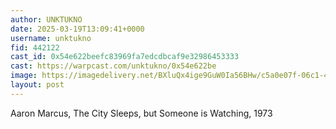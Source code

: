 ```yaml
---
author: UNKTUKNO
date: 2025-03-19T13:09:41+0000
username: unktukno
fid: 442122
cast_id: 0x54e622beefc83969fa7edcdbcaf9e32986453333
cast: https://warpcast.com/unktukno/0x54e622be
image: https://imagedelivery.net/BXluQx4ige9GuW0Ia56BHw/c5a0e07f-06c1-4b9f-2d0e-9aaf9dbcf500/original
layout: post
---
```

Aaron Marcus, The City Sleeps, but Someone is Watching, 1973  

<img src='https://imagedelivery.net/BXluQx4ige9GuW0Ia56BHw/c5a0e07f-06c1-4b9f-2d0e-9aaf9dbcf500/original' alt='' referrerpolicy='no-referrer'/>